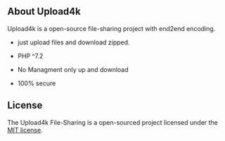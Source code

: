 ## About Upload4k

Upload4k is a open-source file-sharing project with end2end encoding.

- just upload files and download zipped.
- PHP ^7.2

- No Managment only up and download
- 100% secure

## License

The Upload4k File-Sharing is a open-sourced project licensed under the [MIT license](https://opensource.org/licenses/MIT).
